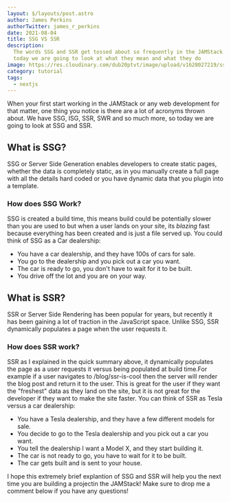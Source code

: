 ```yaml
---
layout: $/layouts/post.astro
author: James Perkins
authorTwitter: james_r_perkins
date: 2021-08-04
title: SSG VS SSR
description:
  The words SSG and SSR get tossed about so frequently in the JAMStack world,
  today we are going to look at what they mean and what they do
image: https://res.cloudinary.com/dub20ptvt/image/upload/v1628027219/ssr-versus-ssg-final_xmmfwq.png
category: tutorial
tags:
  - nextjs
---
```


When your first start working in the JAMStack or any web development for that matter, one thing you notice is there are a lot of acronyms thrown about. We have SSG, ISG, SSR, SWR and so much more, so today we are going to look at SSG and SSR.

## What is SSG?

SSG or Server Side Generation enables developers to create static pages, whether the data is completely static, as in you manually create a full page with all the details hard coded or you have dynamic data that you plugin into a template.

### How does SSG Work?

SSG is created a build time, this means build could be potentially slower than you are used to but when a user lands on your site, its _blazing_ fast because everything has been created and is just a file served up. You could think of SSG as a Car dealership:

- You have a car dealership, and they have 100s of cars for sale.
- You go to the dealership and you pick out a car you want.
- The car is ready to go, you don't have to wait for it to be built.
- You drive off the lot and you are on your way.

## What is SSR?

SSR or Server Side Rendering has been popular for years, but recently it has been gaining a lot of traction in the JavaScript space. Unlike SSG, SSR dynamically populates a page when the user requests it.

### How does SSR work?

SSR as I explained in the quick summary above, it dynamically populates the page as a user requests it versus being populated at build time.For example if a user navigates to /blog/ssr-is-cool then the server will render the blog post and return it to the user. This is great for the user if they want the "freshest" data as they land on the site, but it is not great for the developer if they want to make the site faster. You can think of SSR as Tesla versus a car dealership:

- You have a Tesla dealership, and they have a few different models for sale.
- You decide to go to the Tesla dealership and you pick out a car you want.
- You tell the dealership I want a Model X, and they start building it.
- The car is not ready to go, you have to wait for it to be built.
- The car gets built and is sent to your house.

I hope this extremely brief explantion of SSG and SSR will help you the next time you are building a projectin the JAMStack! Make sure to drop me a comment below if you have any questions!
